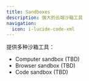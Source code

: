```yaml
---
title: Sandboxes
description: 强大的云端沙箱工具
navigation:
  icon: i-lucide-code-xml
---
```


提供多种沙箱工具：

- Computer sandbox (TBD)
- Browser sandbox (TBD)
- Code sandbox (TBD)
